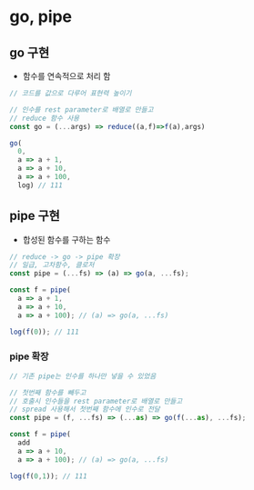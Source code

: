 # go, pipe

## go 구현

* 함수를 연속적으로 처리 함 
``` javascript
// 코드를 값으로 다루어 표현력 높이기 

// 인수를 rest parameter로 배열로 만들고 
// reduce 함수 사용
const go = (...args) => reduce((a,f)=>f(a),args)

go(
  0,
  a => a + 1,
  a => a + 10,
  a => a + 100,
  log) // 111
```
## pipe 구현

* 합성된 함수를 구하는 함수

```javascript
// reduce -> go -> pipe 확장 
// 일급, 고차함수, 클로저
const pipe = (...fs) => (a) => go(a, ...fs);

const f = pipe(
  a => a + 1,
  a => a + 10,
  a => a + 100); // (a) => go(a, ...fs)

log(f(0)); // 111
```

### pipe 확장
``` javascript
// 기존 pipe는 인수를 하나만 넣을 수 있었음 

// 첫번째 함수를 빼두고 
// 호출시 인수들을 rest parameter로 배열로 만들고 
// spread 사용해서 첫번째 함수에 인수로 전달
const pipe = (f, ...fs) => (...as) => go(f(...as), ...fs);

const f = pipe(
  add
  a => a + 10,
  a => a + 100); // (a) => go(a, ...fs)

log(f(0,1)); // 111
```

